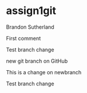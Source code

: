 # assign1git
Brandon Sutherland

First comment


Test branch change

new git branch on GitHub


This is a change on newbranch

Test branch change


